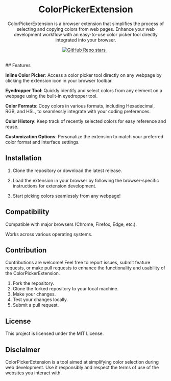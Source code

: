 <h1 align='center'>
ColorPickerExtension
</h1>
<p align='center'> 
ColorPickerExtension is a browser extension that simplifies the process of selecting and copying colors from web pages. Enhance your web development workflow with an easy-to-use color picker tool directly integrated into your browser.
<p> 
<p align='center'>
  <a href="#">
  <img alt="GitHub Repo stars" src="https://img.shields.io/github/stars/bevvee/ColorPickerExtension?style=flat">
</a>&nbsp;&nbsp;
</p>
<br />
## Features

**Inline Color Picker**: Access a color picker tool directly on any webpage by clicking the extension icon in your browser toolbar.

**Eyedropper Tool**: Quickly identify and select colors from any element on a webpage using the built-in eyedropper tool.

**Color Formats**: Copy colors in various formats, including Hexadecimal, RGB, and HSL, to seamlessly integrate with your coding preferences.

**Color History**: Keep track of recently selected colors for easy reference and reuse.

**Customization Options**: Personalize the extension to match your preferred color format and interface settings.

## Installation
1. Clone the repository or download the latest release.

2. Load the extension in your browser by following the browser-specific instructions for extension development.

3. Start picking colors seamlessly from any webpage!

## Compatibility
Compatible with major browsers (Chrome, Firefox, Edge, etc.).

Works across various operating systems.

## Contribution
Contributions are welcome! Feel free to report issues, submit feature requests, or make pull requests to enhance the functionality and usability of the ColorPickerExtension.

  1. Fork the repository.
  2. Clone the forked repository to your local machine.
  3. Make your changes.
  4. Test your changes locally.
  5. Submit a pull request.

## License
This project is licensed under the MIT License.

## Disclaimer
ColorPickerExtension is a tool aimed at simplifying color selection during web development. Use it responsibly and respect the terms of use of the websites you interact with.
